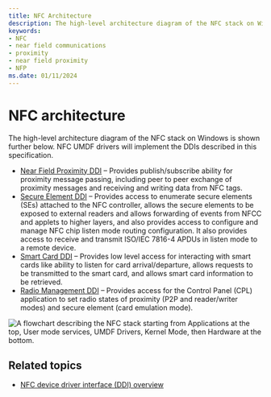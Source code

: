 ```yaml
---
title: NFC Architecture
description: The high-level architecture diagram of the NFC stack on Windows is shown further below. NFC UMDF drivers will implement the DDIs described in this specification.
keywords:
- NFC
- near field communications
- proximity
- near field proximity
- NFP
ms.date: 01/11/2024
---
```


# NFC architecture

The high-level architecture diagram of the NFC stack on Windows is shown further below. NFC UMDF drivers will implement the DDIs described in this specification.

- [Near Field Proximity DDI](/windows-hardware/drivers/ddi/_nfpdrivers/#functions) – Provides publish/subscribe ability for proximity message passing, including peer to peer exchange of proximity messages and receiving and writing data from NFC tags.
- [Secure Element DDI](/windows-hardware/drivers/ddi/_nfpdrivers/#functions) – Provides access to enumerate secure elements (SEs) attached to the NFC controller, allows the secure elements to be exposed to external readers and allows forwarding of events from NFCC and applets to higher layers, and also provides access to configure and manage NFC chip listen mode routing configuration. It also provides access to receive and transmit ISO/IEC 7816-4 APDUs in listen mode to a remote device.
- [Smart Card DDI](/previous-versions/dn905601(v=vs.85)) – Provides low level access for interacting with smart cards like ability to listen for card arrival/departure, allows requests to be transmitted to the smart card, and allows smart card information to be retrieved.
- [Radio Management DDI](/windows-hardware/drivers/ddi/_nfpdrivers/#functions) – Provides access for the Control Panel (CPL) application to set radio states of proximity (P2P and reader/writer modes) and secure element (card emulation mode).

![A flowchart describing the NFC stack starting from Applications at the top, User mode services, UMDF Drivers, Kernel Mode, then Hardware at the bottom.](images/nfcarchitecture.png)

## Related topics

- [NFC device driver interface (DDI) overview](/windows-hardware/drivers/ddi/_nfpdrivers)
